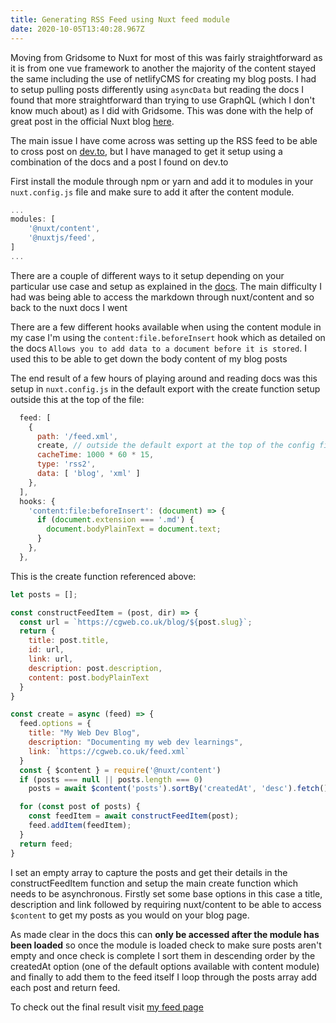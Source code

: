 ```yaml
---
title: Generating RSS Feed using Nuxt feed module
date: 2020-10-05T13:40:28.967Z
---
```

Moving from Gridsome to Nuxt for most of this was fairly straightforward as it is from one vue framework to another the majority of the content stayed the same including the use of netlifyCMS for creating my blog posts. I had to setup pulling posts differently using `asyncData` but reading the docs I found that more straightforward than trying to use GraphQL (which I don't know much about) as I did with Gridsome. This was done with the help of great post in the official Nuxt blog [here](https://nuxtjs.org/blog/creating-blog-with-nuxt-content).  

The main issue I have come across was setting up the RSS feed to be able to cross post on [dev.to](https://dev.to), but I have managed to get it setup using a combination of the docs and a post I found on dev.to

First install the module through npm or yarn and add it to modules in your `nuxt.config.js` file and make sure to add it after the content module.

```javascript
...
modules: [
    '@nuxt/content', 
    '@nuxtjs/feed',
]
...
```

There are a couple of different ways to it setup depending on your particular use case and setup as explained in the [docs](https://github.com/nuxt-community/feed-module). The main difficulty I had was being able to access the markdown through nuxt/content and so back to the nuxt docs I went

There are a few different hooks available when using the content module in my case I'm using the `content:file.beforeInsert` hook which as detailed on the docs `Allows you to add data to a document before it is stored`. I used this to be able to get down the body content of my blog posts

The end result of a few hours of playing around and reading docs was this setup in `nuxt.config.js` in the default export with the create function setup outside this at the top of the file: 

```javascript
  feed: [
    {
      path: '/feed.xml',
      create, // outside the default export at the top of the config file
      cacheTime: 1000 * 60 * 15,
      type: 'rss2',
      data: [ 'blog', 'xml' ]
    },
  ], 
  hooks: {
    'content:file:beforeInsert': (document) => {
      if (document.extension === '.md') {      
        document.bodyPlainText = document.text;
      }
    },
  },
```

This is the create function referenced above:

```javascript
let posts = [];

const constructFeedItem = (post, dir) => {  
  const url = `https://cgweb.co.uk/blog/${post.slug}`;
  return {
    title: post.title,
    id: url,
    link: url,
    description: post.description,
    content: post.bodyPlainText
  }
} 

const create = async (feed) => {
  feed.options = {
    title: "My Web Dev Blog",
    description: "Documenting my web dev learnings",
    link: `https://cgweb.co.uk/feed.xml`
  }
  const { $content } = require('@nuxt/content')
  if (posts === null || posts.length === 0)
    posts = await $content('posts').sortBy('createdAt', 'desc').fetch();

  for (const post of posts) {
    const feedItem = await constructFeedItem(post);
    feed.addItem(feedItem);
  }
  return feed;
}
```

I set an empty array to capture the posts and get their details in the constructFeedItem function and setup the main create function which needs to be asynchronous. Firstly set some base options in this case a title, description and link followed by requiring nuxt/content to be able to access `$content` to get my posts as you would on your blog page. 

As made clear in the docs this can **only be accessed after the module has been loaded** so once the module is loaded check to make sure posts aren't empty and once check is complete I sort them in descending order by the createdAt option (one of the default options available with content module) and finally to add them to the feed itself I loop through the posts array add each post and return feed. 

To check out the final result visit [my feed page](https://www.cgweb.co.uk/feed.xml)